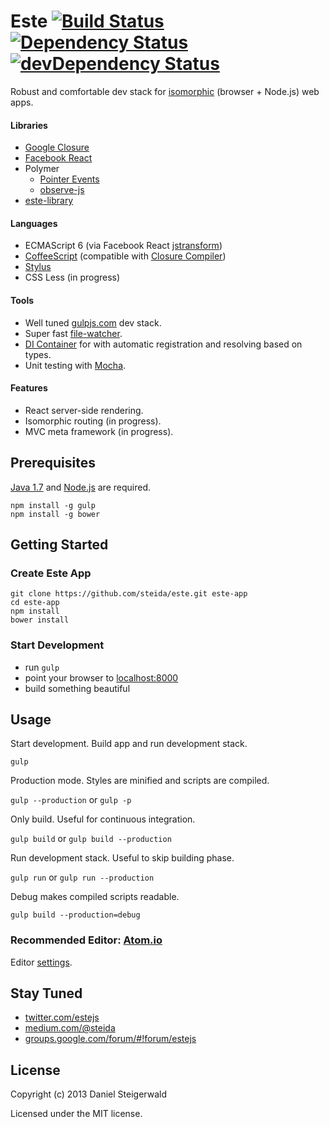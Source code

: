 # Este [![Build Status](https://secure.travis-ci.org/steida/este.png?branch=master)](http://travis-ci.org/steida/este) [![Dependency Status](https://david-dm.org/steida/este.png)](https://david-dm.org/steida/este) [![devDependency Status](https://david-dm.org/steida/este/dev-status.png)](https://david-dm.org/steida/este#info=devDependencies)

Robust and comfortable dev stack for [isomorphic](http://nerds.airbnb.com/isomorphic-javascript-future-web-apps/) (browser + Node.js) web apps.

#### Libraries
  - [Google Closure](https://developers.google.com/closure/library/)
  - [Facebook React](http://facebook.github.io/react/)
  - Polymer
    - [Pointer Events](http://www.polymer-project.org/platform/pointer-events.html)
    - [observe-js](https://github.com/Polymer/observe-js)
  - [este-library](https://github.com/steida/este-library)

#### Languages
  - ECMAScript 6 (via Facebook React [jstransform](https://github.com/facebook/jstransform/tree/master/visitors/__tests__))
  - [CoffeeScript](coffeescript.org) (compatible with [Closure Compiler](https://developers.google.com/closure/compiler/))
  - [Stylus](http://learnboost.github.io/stylus/)
  - CSS Less (in progress)

#### Tools
  - Well tuned [gulpjs.com](gulpjs.com) dev stack.
  - Super fast [file-watcher](https://github.com/steida/este-watch).  
  - [DI Container](https://github.com/steida/gulp-closure-dicontainer) for with automatic registration and resolving based on types.
  - Unit testing with [Mocha](http://visionmedia.github.io/mocha).

#### Features
  - React server-side rendering.
  - Isomorphic routing (in progress).
  - MVC meta framework (in progress).

## Prerequisites
  [Java 1.7](http://www.oracle.com/technetwork/java/javase/downloads/index.html) and [Node.js](http://nodejs.org) are required.
  ```shell
  npm install -g gulp
  npm install -g bower
  ```

## Getting Started

### Create Este App

  ```shell
  git clone https://github.com/steida/este.git este-app
  cd este-app
  npm install
  bower install
  ```

### Start Development

  - run ```gulp```
  - point your browser to [localhost:8000](http://localhost:8000)
  - build something beautiful

## Usage

  Start development. Build app and run development stack.

  ```gulp ```

  Production mode. Styles are minified and scripts are compiled.

  ```gulp --production``` or ```gulp -p```

  Only build. Useful for continuous integration.

  ```gulp build``` or ```gulp build --production```

  Run development stack. Useful to skip building phase.

  ```gulp run``` or ```gulp run --production```

  Debug makes compiled scripts readable.

  ```gulp build --production=debug```

### Recommended Editor: [Atom.io](http://atom.io)

Editor [settings](https://github.com/steida/atom-io-settings).

## Stay Tuned

  - [twitter.com/estejs](https://twitter.com/estejs)
  - [medium.com/@steida](https://medium.com/@steida)
  - [groups.google.com/forum/#!forum/estejs](https://groups.google.com/forum/#!forum/estejs)

## License
Copyright (c) 2013 Daniel Steigerwald

Licensed under the MIT license.
